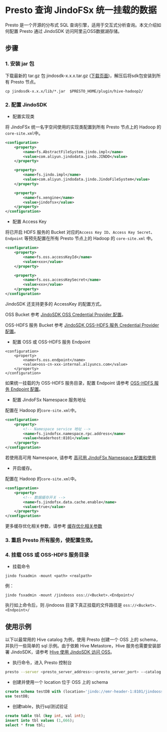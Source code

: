 # Presto 查询 JindoFSx 统一挂载的数据

Presto 是一个开源的分布式 SQL 查询引擎，适用于交互式分析查询。本文介绍如何配置 Presto 通过 JindoSDK 访问阿里云OSS数据湖存储。

## 步骤

### 1. 安装 jar 包

下载最新的 tar.gz 包 jindosdk-x.x.x.tar.gz ([下载页面](/docs/user/4.x/jindodata_download.md))，解压后将sdk包安装到所有 Presto 节点。

````
cp jindosdk-x.x.x/lib/*.jar  $PRESTO_HOME/plugin/hive-hadoop2/
````

### 2. 配置 JindoSDK
* 配置实现类

将 JindoFSx 统一名字空间使用的实现类配置到所有 Presto 节点上的 Hadoop 的 `core-site.xml`中。
```xml
<configuration>
    <property>
        <name>fs.AbstractFileSystem.jindo.impl</name>
        <value>com.aliyun.jindodata.jindo.JINDO</value>
    </property>

    <property>
        <name>fs.jindo.impl</name>
        <value>com.aliyun.jindodata.jindo.JindoFileSystem</value>
    </property>

    <property>
        <name>fs.xengine</name>
        <value>jindofsx</value>
    </property>
</configuration>
```

* 配置 Access Key

将已开启 HDFS 服务的 Bucket 对应的`Access Key ID`、`Access Key Secret`、`Endpoint` 等预先配置在所有 Presto 节点上的 Hadoop 的 `core-site.xml` 中。

```xml
<configuration>
    <property>
        <name>fs.oss.accessKeyId</name>
        <value>xxx</value>
    </property>

    <property>
        <name>fs.oss.accessKeySecret</name>
        <value>xxx</value>
    </property>
</configuration>
```
JindoSDK 还支持更多的 AccessKey 的配置方式。

OSS Bucket 参考 [JindoSDK OSS Credential Provider 配置](/docs/user/4.x/4.4.0/oss/security/jindosdk_credential_provider_oss.md)。

OSS-HDFS 服务 Bucket 参考 [JindoSDK OSS-HDFS 服务 Credential Provider 配置](/docs/user/4.x/4.4.0/jindofs/security/jindosdk_credential_provider_dls.md)。

* 配置 OSS 或 OSS-HDFS 服务 Endpoint

```
<configuration>
    <property>
        <name>fs.oss.endpoint</name>
        <value>oss-cn-xxx-internal.aliyuncs.com</value>
    </property>
</configuration>
```
如果统一挂载的为 OSS-HDFS 服务目录，配置 Endpoint 请参考 [OSS-HDFS 服务 Endpoint 配置](/docs/user/4.x/4.4.0/jindofs/configuration/jindosdk_endpoint_configuration.md)。

* 配置 JindoFSx Namespace 服务地址

配置在 Hadoop 的`core-site.xml`中。
```xml
<configuration>
    <property>
        <!-- Namespace service 地址 -->
        <name>fs.jindofsx.namespace.rpc.address</name>
        <value>headerhost:8101</value>
    </property>
</configuration>
```
若使用高可用 Namespace, 请参考 [高可用 JindoFSx Namespace 配置和使用](/docs/user/4.x/4.4.0/jindofsx/deploy/deploy_raft_ns.md)

* 开启缓存。

配置在 Hadoop 的`core-site.xml`中。
```xml
<configuration>
    <property>
        <!-- 数据缓存开关 -->
        <name>fs.jindofsx.data.cache.enable</name>
        <value>true</value>
    </property>
</configuration>
```
更多缓存优化相关参数，请参考 [缓存优化相关参数](../configuration/jindosdk_configuration_list.md)

### 3. 重启 Presto 所有服务，使配置生效。

### 4. 挂载 OSS 或 OSS-HDFS 服务目录

* 挂载命令

```
jindo fsxadmin -mount <path> <realpath>
```

例：

```
jindo fsxadmin -mount /jindooss oss://<Bucket>.<Endpoint>/
```

执行如上命令后，则 /jindooss 目录下真正挂载的文件路径是 `oss://<Bucket>.<Endpoint>/`

## 使用示例
以下以最常用的 Hive catalog 为例，使用 Presto 创建一个 OSS 上的 schema，并执行一些简单的 sql 示例。由于依赖 Hive Metastore，Hive 服务也需要安装部署 JindoSDK，请参考 [Hive 使用 JindoSDK 访问 OSS](../hive/jindosdk_on_hive_oss.md)。

* 执行命令，进入 Presto 控制台

```bash
presto --server <presto_server_address>:<presto_server_port> --catalog hive
```

* 创建并使用一个 location 位于 OSS 上的 schema

```sql
create schema testDB with (location='jindo://emr-header-1:8101/jindooss/<schema_dir>');
use testDB;
```

* 创建table，执行sql测试验证

```sql
create table tbl (key int, val int);
insert into tbl values (1,666);
select * from tbl;
```